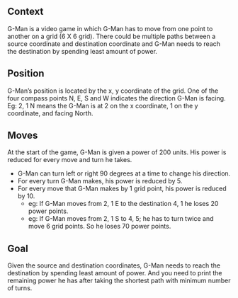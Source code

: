 ## Context
G-Man is a video game in which G-Man has to move from one point to another on a grid (6 X 6 grid). There could be multiple paths between a source coordinate and destination coordinate and G-Man needs to reach the destination by spending least amount of power.

## Position
 G-Man’s position is located by the x, y coordinate of the grid. 
 One of the four compass points N, E, S and W indicates the direction G-Man is facing. 
 Eg: 2, 1 N means the G-Man is at 2 on the x coordinate, 1 on the y coordinate, and facing North.

## Moves
 At the start of the game, G-Man is given a power of 200 units. His power is reduced for every move and turn he takes.
 
- G-Man can turn left or right 90 degrees at a time to change his direction.
- For every turn G-Man makes, his power is reduced by 5.
- For every move that G-Man makes by 1 grid point, his power is reduced by 10.
  - eg: If G-Man moves from 2, 1 E to the destination 4, 1 he loses 20 power points. 
  - eg: If G-Man moves from 2, 1 S to 4, 5; he has to turn twice and move 6 grid points. So he loses 70 power points. 

## Goal
Given the source and destination coordinates, G-Man needs to reach the destination by spending least amount of power. And you need to print the remaining power he has after taking the shortest path with minimum number of turns. 